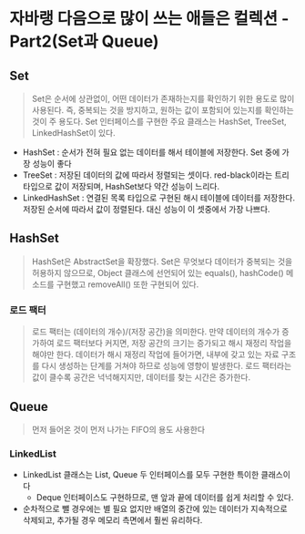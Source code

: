 # 자바랭 다음으로 많이 쓰는 애들은 컬렉션 - Part2(Set과 Queue)

## Set
> Set은 순서에 상관없이, 어떤 데이터가 존재하는지를 확인하기 위한 용도로 많이 사용된다. 즉, 중복되는 것을 방지하고, 원하는 값이
> 포함되어 있는지를 확인하는 것이 주 용도다. Set 인터페이스를 구현한 주요 클래스는 HashSet, TreeSet, LinkedHashSet이 있다.
- HashSet : 순서가 전혀 필요 없는 데이터를 해서 테이블에 저장한다. Set 중에 가장 성능이 좋다
- TreeSet : 저장된 데이터의 값에 따라서 정렬되는 셋이다. red-black이라는 트리 타입으로 값이 저장되며, HashSet보다 약간 성능이 느리다.
- LinkedHashSet : 연결된 목록 타입으로 구현된 해시 테이블에 데이터를 저장한다. 저장된 순서에 따라서 값이 정렬된다. 대신 성능이 이 셋중에서 가장 나쁘다.

## HashSet
> HashSet은 AbstractSet을 확장했다. Set은 무엇보다 데이터가 중복되는 것을 허용하지 않으므로, Object 클래스에 선언되어 있는 equals(),
> hashCode() 메소드를 구현했고 removeAll() 또한 구현되어 있다.

### 로드 팩터
> 로드 팩터는 (데이터의 개수)/(저장 공간)을 의미한다. 만약 데이터의 개수가 증가하여 로드 팩터보다 커지면, 저장 공간의 크기는 증가되고
> 해시 재정리 작업을 해야만 한다. 데이터가 해시 재정리 작업에 들어가면, 내부에 갖고 있는 자료 구조를 다시 생성하는 단계를 거쳐야 하므로
> 성능에 영향이 발생한다. 로드 팩터라는 값이 클수록 공간은 넉넉해지지만, 데이터를 찾는 시간은 증가한다.

## Queue
> 먼저 들어온 것이 먼저 나가는 FIFO의 용도 사용한다

### LinkedList
- LinkedList 클래스는 List, Queue 두 인터페이스를 모두 구현한 특이한 클래스이다
  - Deque 인터페이스도 구현하므로, 맨 앞과 끝에 데이터를 쉽게 처리할 수 있다.
- 순차적으로 뺄 경우에는 별 필요 없지만 배열의 중간에 있는 데이터가 지속적으로 삭제되고, 추가될 경우 메모리 측면에서 훨씬 유리하다.

